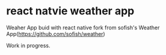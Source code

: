 # react natvie weather app

Weaher App buid with react native fork from sofish's Weather App(https://github.com/sofish/weather)

Work in progress.
